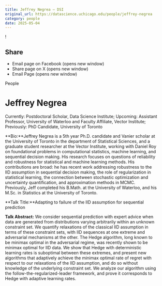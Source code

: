 ```yaml
---
title: Jeffrey Negrea – DSI
original_url: https://datascience.uchicago.edu/people/jeffrey-negrea
category: people
date: 2025-05-04
---
```


<!-- Table-like structure detected -->

!

## Share

* Email page on Facebook (opens new window)
* Share page on X (opens new window)
* Email Page (opens new window)

<!-- Table-like structure detected -->

People

# Jeffrey Negrea

Currently: Postdoctoral Scholar, Data Science Institute; Upcoming: Assistant Professor, University of Waterloo and Faculty Affiliate, Vector Institute; Previously: PhD Candidate, University of Toronto

**Bio:**Jeffrey Negrea is a 5th year Ph.D. candidate and Vanier scholar at the University of Toronto in the department of Statistical Sciences, and a graduate student researcher at the Vector Institute, working with Daniel Roy on foundational problems in computational statistics, machine learning, and sequential decision making. His research focuses on questions of reliability and robustness for statistical and machine learning methods. His contributions are broad: he has recent work addressing robustness to the IID assumption in sequential decision making, the role of regularization in statistical learning, the connection between stochastic optimization and uncertainty quantification, and approximation methods in MCMC. Previously, Jeff completed his B.Math. at the University of Waterloo, and his M.Sc. in Statistics at the University of Toronto.

**Talk Title:**Adapting to failure of the IID assumption for sequential prediction

**Talk Abstract:** We consider sequential prediction with expert advice when data are generated from distributions varying arbitrarily within an unknown constraint set. We quantify relaxations of the classical IID assumption in terms of these constraint sets, with IID sequences at one extreme and adversarial mechanisms at the other. The Hedge algorithm, long known to be minimax optimal in the adversarial regime, was recently shown to be minimax optimal for IID data. We show that Hedge with deterministic learning rates is suboptimal between these extremes, and present new algorithms that adaptively achieve the minimax optimal rate of regret with respect to our relaxations of the IID assumption, and do so without knowledge of the underlying constraint set. We analyze our algorithm using the follow-the-regularized-leader framework, and prove it corresponds to Hedge with adaptive learning rates.